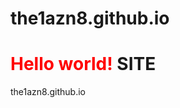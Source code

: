the1azn8.github.io
==================
<span style="color:red">Hello world!</span>
SITE
=
the1azn8.github.io
